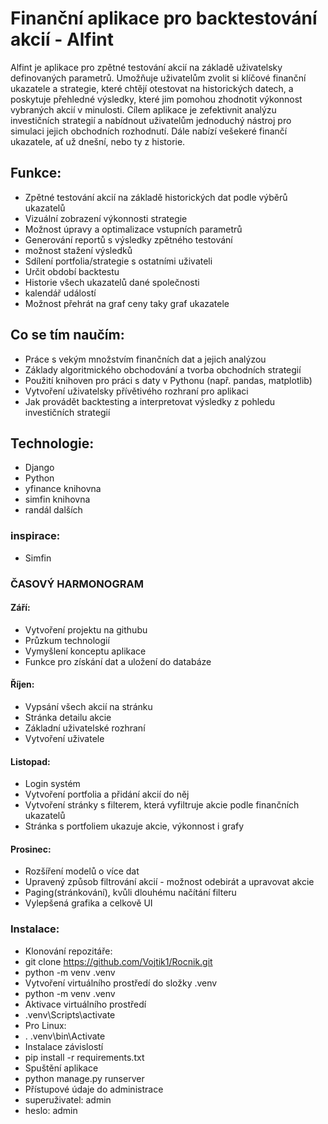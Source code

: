 # Finanční aplikace pro backtestování akcií - Alfint 

Alfint je aplikace pro zpětné testování akcií na základě uživatelsky definovaných parametrů. Umožňuje uživatelům zvolit si klíčové finanční ukazatele a strategie, které chtějí otestovat na historických datech, a poskytuje přehledné výsledky, které jim pomohou zhodnotit výkonnost vybraných akcií v minulosti. Cílem aplikace je zefektivnit analýzu investičních strategií a nabídnout uživatelům jednoduchý nástroj pro simulaci jejich obchodních rozhodnutí. Dále nabízí vešekeré finančí ukazatele, ať už dnešní, nebo ty z historie.

## Funkce:
- Zpětné testování akcií na základě historických dat podle výběrů ukazatelů
- Vizuální zobrazení výkonnosti strategie
- Možnost úpravy a optimalizace vstupních parametrů
- Generování reportů s výsledky zpětného testování
- možnost stažení výsledků 
- Sdílení portfolia/strategie s ostatními uživateli
- Určit období backtestu
- Historie všech ukazatelů dané společnosti
- kalendář událostí
- Možnost přehrát na graf ceny taky graf ukazatele


## Co se tím naučím:
- Práce s vekým množstvím finančních dat a jejich analýzou
- Základy algoritmického obchodování a tvorba obchodních strategií
- Použití knihoven pro práci s daty v Pythonu (např. pandas, matplotlib)
- Vytvoření uživatelsky přívětivého rozhraní pro aplikaci
- Jak provádět backtesting a interpretovat výsledky z pohledu investičních strategií

## Technologie:
- Django
- Python 
- yfinance knihovna
- simfin knihovna
- randál dalších 

### inspirace:
- Simfin

### ČASOVÝ HARMONOGRAM

#### Září:
- Vytvoření projektu na githubu
- Průzkum technologií 
- Vymyšlení konceptu aplikace
- Funkce pro získání dat a uložení do databáze
#### Říjen:
- Vypsání všech akcií na stránku
- Stránka detailu akcie 
- Základní uživatelské rozhraní 
- Vytvoření uživatele
#### Listopad:
- Login systém 
- Vytvoření portfolia a přidání akcií do něj
- Vytvoření stránky s filterem, která vyfiltruje akcie podle finančních ukazatelů
- Stránka s portfoliem ukazuje akcie, výkonnost i grafy
#### Prosinec:
- Rozšíření modelů o více dat
- Upravený způsob filtrování akcií - možnost odebirát a upravovat akcie
- Paging(stránkování), kvůli dlouhému načítání filteru
- Vylepšená grafika a celkově UI


### Instalace:
- Klonování repozitáře:
- git clone https://github.com/Vojtik1/Rocnik.git
- python -m venv .venv
- Vytvoření virtuálního prostředí do složky .venv
- python -m venv .venv
- Aktivace virtuálního prostředí
- .venv\Scripts\activate
- Pro Linux:
- . .venv\bin\Activate
- Instalace závislostí
- pip install -r requirements.txt
- Spuštění aplikace
- python manage.py runserver
- Přístupové údaje do administrace
- superuživatel: admin
- heslo: admin
